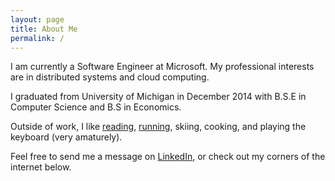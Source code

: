 ```yaml
---
layout: page
title: About Me
permalink: /
---
```


I am currently a Software Engineer at Microsoft. My professional interests are in distributed systems and cloud computing. 

I graduated from University of Michigan in December 2014 with B.S.E in Computer Science and B.S in Economics. 

Outside of work, I like [reading](https://www.goodreads.com/user/show/29685054-kun-shao), [running](https://www.strava.com/athletes/14279105), skiing,  cooking, and playing the keyboard (very amaturely). 

Feel free to send me a message on [LinkedIn](https://www.linkedin.com/in/kunshao/), or check out my corners of the internet below.